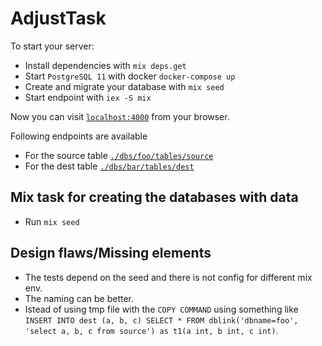 # AdjustTask

To start your server:

  * Install dependencies with `mix deps.get`
  * Start `PostgreSQL 11` with docker `docker-compose up`
  * Create and migrate your database with `mix seed`
  * Start endpoint with `iex -S mix`

Now you can visit [`localhost:4000`](http://localhost:4000) from your browser.

Following endpoints are available

  * For the source table [`./dbs/foo/tables/source`](http://localhost:4000/dbs/foo/tables/source)
  * For the dest table [`./dbs/bar/tables/dest`](http://localhost:4000/dbs/bar/tables/dest)

## Mix task for creating the databases with data

  * Run `mix seed`

## Design flaws/Missing elements

  * The tests depend on the seed and there is not config for different mix env.
  * The naming can be better.
  * Istead of using tmp file with the `COPY COMMAND` using something like
      `INSERT INTO dest (a, b, c) SELECT * FROM dblink('dbname=foo', 'select a, b, c from source') as t1(a int, b int, c int)`.

